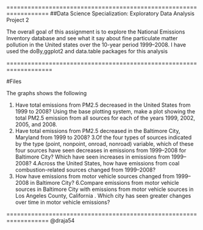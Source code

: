 ==================================================================
##Data Science Specialization: Exploratory Data Analysis Project 2

The overall goal of this assignment is to explore the National Emissions Inventory database and see what it say about fine particulate matter pollution in the United states over the 10-year period 1999–2008. I have used the doBy,ggplot2 and data.table packages for this analysis

===================================================================

#Files 


The graphs shows the following
1. Have total emissions from PM2.5 decreased in the United States from 1999 to 2008? Using the base plotting system, make a plot showing the total PM2.5 emission from all sources for each of the years 1999, 2002, 2005, and 2008.
2. Have total emissions from PM2.5 decreased in the Baltimore City, Maryland  from 1999 to 2008? 
3.Of the four types of sources indicated by the type (point, nonpoint, onroad, nonroad) variable, which of these four sources have seen decreases in emissions from 1999–2008 for Baltimore City? Which have seen increases in emissions from 1999–2008? 
4.Across the United States, how have emissions from coal combustion-related sources changed from 1999–2008?
5. How have emissions from motor vehicle sources changed from 1999–2008 in Baltimore City?
6.Compare emissions from motor vehicle sources in Baltimore City with emissions from motor vehicle sources in Los Angeles County, California . Which city has seen greater changes over time in motor vehicle emissions?

==================================================================
@draja54

